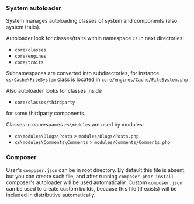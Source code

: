 ### System autoloader
System manages autoloading classes of system and components (also system traits).

Autoloader look for classes/traits within namespace `cs` in next directories:
* `core/classes`
* `core/engines`
* `core/traits`

Subnamespaces are converted into subdirectories, for instance `cs\Cache\FileSystem` class is located in `core/engines/Cache/FileSystem.php`

Also autoloader looks for classes inside
* `core/classes/thirdparty`

for some thirdparty components.

Classes in namespaces `cs\modules` are used by modules:
* `cs\modules\Blogs\Posts` > `modules/Blogs/Posts.php`
* `cs\modules\Comments\Comments` > `modules/Comments/Comments.php`

### Composer
User's `composer.json` can be in root directory.
By default this file is absent, but you can create such file, and after running `composer.phar install` composer's autoloader will be used automatically.
Custom `composer.json` can be used to create custom builds, because this file (if exists) will be included in distributive automatically.
